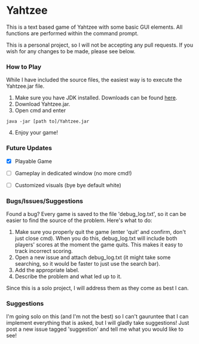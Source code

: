 # Yahtzee 
This is a text based game of Yahtzee with some basic GUI elements. All functions are performed within the command prompt.

This is a personal project, so I will not be accepting any pull requests. If you wish for any changes to be made, please see below.

### How to Play
While I have included the source files, the easiest way is to execute the Yahtzee.jar file. 

1. Make sure you have JDK installed. Downloads can be found [here](https://www.oracle.com/java/technologies/downloads/#jdk22-windows).
2. Download Yahtzee.jar.
3. Open cmd and enter
```
java -jar [path to]/Yahtzee.jar
```
4. Enjoy your game!

### Future Updates
- [x] Playable Game
- [ ] Gameplay in dedicated window (no more cmd!)
- [ ] Customized visuals (bye bye default white)


### Bugs/Issues/Suggestions
Found a bug? Every game is saved to the file 'debug_log.txt', so it can be easier to find the source of the problem. Here's what to do:

1. Make sure you properly quit the game (enter 'quit' and confirm, don't just close cmd). When you do this, debug_log.txt will include both players' scores at the moment the game quits. This makes it easy to track incorrect scoring.
2. Open a new issue and attach debug_log.txt (it might take some searching, so it would be faster to just use the search bar).
3. Add the appropriate label.
4. Describe the problem and what led up to it.

Since this is a solo project, I will address them as they come as best I can.

### Suggestions
I'm going solo on this (and I'm not the best) so I can't gauruntee that I can implement everything that is asked, but I will gladly take suggestions! Just post a new issue tagged 'suggestion' and tell me what you would like to see!

